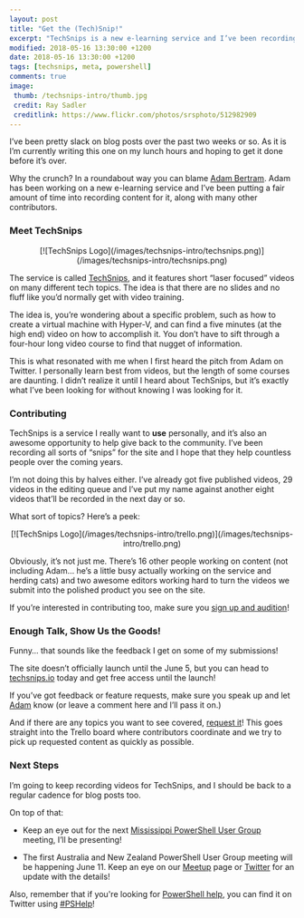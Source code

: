 ```yaml
---
layout: post
title: "Get the (Tech)Snip!"
excerpt: "TechSnips is a new e-learning service and I’ve been recording content for it, along with many other contributors."
modified: 2018-05-16 13:30:00 +1200
date: 2018-05-16 13:30:00 +1200
tags: [techsnips, meta, powershell]
comments: true
image:
 thumb: /techsnips-intro/thumb.jpg
 credit: Ray Sadler
 creditlink: https://www.flickr.com/photos/srsphoto/512982909
---
```


I’ve been pretty slack on blog posts over the past two weeks or so. As it is I’m
currently writing this one on my lunch hours and hoping to get it done before
it’s over.

Why the crunch? In a roundabout way you can blame [Adam
Bertram](https://twitter.com/adbertram/). Adam has been working on a new
e-learning service and I’ve been putting a fair amount of time into recording
content for it, along with many other contributors.

### Meet TechSnips

<center>[![TechSnips Logo](/images/techsnips-intro/techsnips.png)](/images/techsnips-intro/techsnips.png)</center>

The service is called [TechSnips](http://www.techsnips.io/), and it features
short “laser focused” videos on many different tech topics. The idea is that
there are no slides and no fluff like you’d normally get with video training.

The idea is, you’re wondering about a specific problem, such as how to create a
virtual machine with Hyper-V, and can find a five minutes (at the high end)
video on how to accomplish it. You don’t have to sift through a four-hour long
video course to find that nugget of information.

This is what resonated with me when I first heard the pitch from Adam on
Twitter. I personally learn best from videos, but the length of some courses are
daunting. I didn’t realize it until I heard about TechSnips, but it’s exactly
what I’ve been looking for without knowing I was looking for it.

### Contributing

TechSnips is a service I really want to **use** personally, and it’s also an
awesome opportunity to help give back to the community. I’ve been recording all
sorts of “snips” for the site and I hope that they help countless people over
the coming years.

I’m not doing this by halves either. I’ve already got five published videos, 29
videos in the editing queue and I’ve put my name against another eight videos
that’ll be recorded in the next day or so.

What sort of topics? Here’s a peek:

<center>[![TechSnips Logo](/images/techsnips-intro/trello.png)](/images/techsnips-intro/trello.png)</center>

Obviously, it’s not just me. There’s 16 other people working on content (not
including Adam… he’s a little busy actually working on the service and herding
cats) and two awesome editors working hard to turn the videos we submit into the
polished product you see on the site.

If you’re interested in contributing too, make sure you [sign up and
audition](http://www.techsnips.io/contributor-signup)!

### Enough Talk, Show Us the Goods!

Funny… that sounds like the feedback I get on some of my submissions!

The site doesn’t officially launch until the June 5, but you can head to
[techsnips.io](http://www.techsnips.io) today and get free access until the
launch!

If you’ve got feedback or feature requests, make sure you speak up and let
[Adam](https://twitter.com/adbertram/) know (or leave a comment here and I’ll
pass it on.)

And if there are any topics you want to see covered, [request
it](http://www.techsnips.io/content-request)! This goes straight into the Trello
board where contributors coordinate and we try to pick up requested content as
quickly as possible.

### Next Steps

I’m going to keep recording videos for TechSnips, and I should be back to a
regular cadence for blog posts too.

On top of that:

-   Keep an eye out for the next [Mississippi PowerShell User
    Group](http://mspsug.com) meeting, I’ll be presenting!

-   The first Australia and New Zealand PowerShell User Group meeting will be
    happening June 11. Keep an eye on our
    [Meetup](https://www.meetup.com/ANZ-PowerShell-UserGroup/) page or
    [Twitter](https://twitter.com/ANZPSUG) for an update with the details!

Also, remember that if you're looking for [PowerShell
help](https://king.geek.nz/2018/03/20/pshelp-twitter/), you can find it on
Twitter using
[\#PSHelp](https://twitter.com/search?f=tweets&vertical=default&q=%23pshelp&src=typd)!
